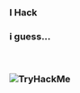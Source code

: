 <h3>I Hack<h3>
<p>i guess...<p> <br><br>
<img src="https://tryhackme-badges.s3.amazonaws.com/doragonsec.png" alt="TryHackMe">
